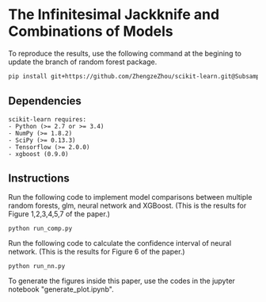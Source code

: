 # The Infinitesimal Jackknife and Combinations of Models

To reproduce the results, use the following command at the begining to update the branch of random forest package.
```sh
pip install git+https://github.com/ZhengzeZhou/scikit-learn.git@Subsampled-Random-Forest
```

## Dependencies
~~~~~~~~~~~~~~~~~
scikit-learn requires:
- Python (>= 2.7 or >= 3.4)
- NumPy (>= 1.8.2)
- SciPy (>= 0.13.3)
- Tensorflow (>= 2.0.0)
- xgboost (0.9.0)
~~~~~~~~~~~~~~~~~

## Instructions

Run the following code to implement model comparisons between multiple random forests, glm, neural network and XGBoost. (This is the results for Figure 1,2,3,4,5,7 of the paper.) 
~~~~~~~~~~~~~~~~~
python run_comp.py
~~~~~~~~~~~~~~~~~

Run the following code to calculate the confidence interval of neural network. (This is the results for Figure 6 of the paper.) 
~~~~~~~~~~~~~~~~~
python run_nn.py
~~~~~~~~~~~~~~~~~

To generate the figures inside this paper, use the codes in the jupyter notebook "generate_plot.ipynb".
